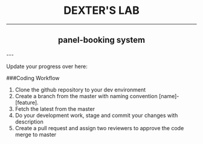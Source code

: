 <h1 align="center"><bold>DEXTER'S LAB</bold></h1>

---

<h2 align="center">panel-booking system</h2>
---

Update your progress over here:


###Coding Workflow
1. Clone the github repository to your dev environment
2. Create a branch from the master with naming convention [name]-[feature].
3. Fetch the latest from the master
4. Do your development work, stage and commit your changes with description
5. Create a pull request and assign two reviewers to approve the code merge to master
